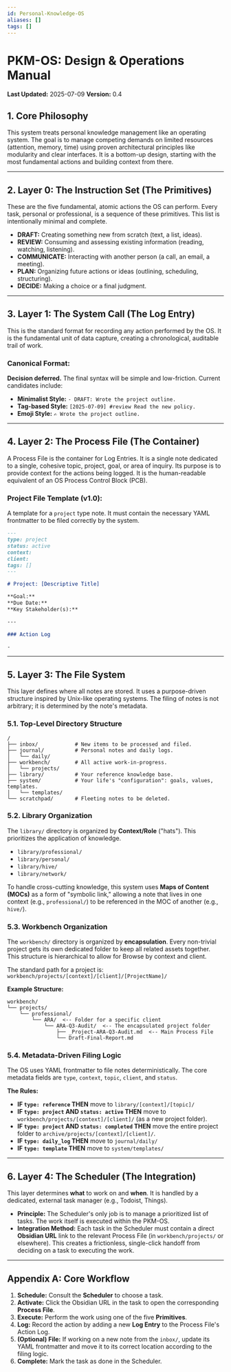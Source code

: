 ```yaml
---
id: Personal-Knowledge-OS
aliases: []
tags: []
---
```


# PKM-OS: Design & Operations Manual

**Last Updated:** 2025-07-09
**Version:** 0.4

## 1. Core Philosophy

This system treats personal knowledge management like an operating system. The goal is to manage competing demands on limited resources (attention, memory, time) using proven architectural principles like modularity and clear interfaces. It is a bottom-up design, starting with the most fundamental actions and building context from there.

---

## 2. Layer 0: The Instruction Set (The Primitives)

These are the five fundamental, atomic actions the OS can perform. Every task, personal or professional, is a sequence of these primitives. This list is intentionally minimal and complete.

- **DRAFT:** Creating something new from scratch (text, a list, ideas).
- **REVIEW:** Consuming and assessing existing information (reading, watching, listening).
- **COMMUNICATE:** Interacting with another person (a call, an email, a meeting).
- **PLAN:** Organizing future actions or ideas (outlining, scheduling, structuring).
- **DECIDE:** Making a choice or a final judgment.

---

## 3. Layer 1: The System Call (The Log Entry)

This is the standard format for recording any action performed by the OS. It is the fundamental unit of data capture, creating a chronological, auditable trail of work.

### Canonical Format:

**Decision deferred.** The final syntax will be simple and low-friction. Current candidates include:

- **Minimalist Style:** `- DRAFT: Wrote the project outline.`
- **Tag-based Style:** `[2025-07-09] #review Read the new policy.`
- **Emoji Style:** `✍️ Wrote the project outline.`

---

## 4. Layer 2: The Process File (The Container)

A Process File is the container for Log Entries. It is a single note dedicated to a single, cohesive topic, project, goal, or area of inquiry. Its purpose is to provide context for the actions being logged. It is the human-readable equivalent of an OS Process Control Block (PCB).

### Project File Template (v1.0):

A template for a `project` type note. It must contain the necessary YAML frontmatter to be filed correctly by the system.

```markdown
---
type: project
status: active
context:
client:
tags: []
---

# Project: [Descriptive Title]

**Goal:**
**Due Date:**
**Key Stakeholder(s):**

---

### Action Log

-
```

---

## 5\. Layer 3: The File System

This layer defines where all notes are stored. It uses a purpose-driven structure inspired by Unix-like operating systems. The filing of notes is not arbitrary; it is determined by the note's metadata.

### 5.1. Top-Level Directory Structure

```
/
├── inbox/            # New items to be processed and filed.
├── journal/          # Personal notes and daily logs.
│   └── daily/
├── workbench/        # All active work-in-progress.
│   └── projects/
├── library/          # Your reference knowledge base.
├── system/           # Your life's "configuration": goals, values, templates.
│   └── templates/
└── scratchpad/       # Fleeting notes to be deleted.
```

### 5.2. Library Organization

The `library/` directory is organized by **Context/Role** ("hats"). This prioritizes the application of knowledge.

- `library/professional/`
- `library/personal/`
- `library/hive/`
- `library/network/`

To handle cross-cutting knowledge, this system uses **Maps of Content (MOCs)** as a form of "symbolic link," allowing a note that lives in one context (e.g., `professional/`) to be referenced in the MOC of another (e.g., `hive/`).

### 5.3. Workbench Organization

The `workbench/` directory is organized by **encapsulation**. Every non-trivial project gets its own dedicated folder to keep all related assets together. This structure is hierarchical to allow for Browse by context and client.

The standard path for a project is: `workbench/projects/[context]/[client]/[ProjectName]/`

**Example Structure:**

```
workbench/
└── projects/
    └── professional/
        └── ARA/  <-- Folder for a specific client
            └── ARA-Q3-Audit/  <-- The encapsulated project folder
                ├── _Project-ARA-Q3-Audit.md  <-- Main Process File
                └── Draft-Final-Report.md
```

### 5.4. Metadata-Driven Filing Logic

The OS uses YAML frontmatter to file notes deterministically. The core metadata fields are `type`, `context`, `topic`, `client`, and `status`.

**The Rules:**

- **IF `type: reference` THEN** move to `library/[context]/[topic]/`
- **IF `type: project` AND `status: active` THEN** move to `workbench/projects/[context]/[client]/` (as a new project folder).
- **IF `type: project` AND `status: completed` THEN** move the entire project folder to `archive/projects/[context]/[client]/`.
- **IF `type: daily_log` THEN** move to `journal/daily/`
- **IF `type: template` THEN** move to `system/templates/`

---

## 6\. Layer 4: The Scheduler (The Integration)

This layer determines **what** to work on and **when**. It is handled by a dedicated, external task manager (e.g., Todoist, Things).

- **Principle:** The Scheduler's only job is to manage a prioritized list of tasks. The work itself is executed within the PKM-OS.
- **Integration Method:** Each task in the Scheduler must contain a direct **Obsidian URL** link to the relevant Process File (in `workbench/projects/` or elsewhere). This creates a frictionless, single-click handoff from deciding on a task to executing the work.

---

## Appendix A: Core Workflow

1.  **Schedule:** Consult the **Scheduler** to choose a task.
2.  **Activate:** Click the Obsidian URL in the task to open the corresponding **Process File**.
3.  **Execute:** Perform the work using one of the five **Primitives**.
4.  **Log:** Record the action by adding a new **Log Entry** to the Process File's Action Log.
5.  **(Optional) File:** If working on a new note from the `inbox/`, update its YAML frontmatter and move it to its correct location according to the filing logic.
6.  **Complete:** Mark the task as done in the Scheduler.
